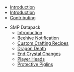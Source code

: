 * [Introduction](README.md)
* [Introduction](README.md)
* [Contributing](contributing.md)
<!-- * zander -->
<!--   * zander -->
<!--   * zander-web -->
<!-- * ArrowPrayer -->
<!-- * Verse Of The Day -->
* SMP Datapack
  * [Introduction](./smpdatapack/introduction.md)
  * [Beehive Notification](./smpdatapack/beehivenotification.md)
  * [Custom Crafting Recipes](./smpdatapack/customcraftingrecipes.md)
  * [Dragon Death](./smpdatapack/dragondeath.md)
  * [End Crystal Changes](./smpdatapack/endcrystalchanges.md)
  * [Player Heads](./smpdatapack/playerheads.md)
  * [Protective Piglins](./smpdatapack/protectivepiglins.md)
